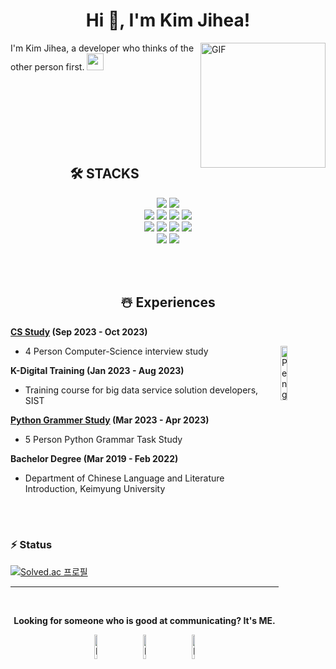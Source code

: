 <h1 align=center>Hi 👋, I'm Kim Jihea!</h1> 
<div>
<img align="right" alt="GIF" src="https://media.giphy.com/media/Cmr1OMJ2FN0B2/giphy.gif" width="200"/>
  I'm Kim Jihea, a developer who thinks of the other person first.
  <img src="https://user-images.githubusercontent.com/5679180/79618120-0daffb80-80be-11ea-819e-d2b0fa904d07.gif" width="27px">
</div>

<br>
<br>
<br>
<br>
<br>
<br>
<br>

<div align=center><h2>🛠 STACKS</h2></div> 

<div align=center>
<img src="https://img.shields.io/badge/java-007396?style=for-the-badge&logo=java&logoColor=white">
<img src="https://img.shields.io/badge/python-3776AB?style=for-the-badge&logo=python&logoColor=white">
<br>

<img src="https://img.shields.io/badge/html5-E34F26?style=for-the-badge&logo=html5&logoColor=white">
<img src="https://img.shields.io/badge/css-1572B6?style=for-the-badge&logo=css3&logoColor=white">
<img src="https://img.shields.io/badge/javascript-F7DF1E?style=for-the-badge&logo=javascript&logoColor=black">
<img src="https://img.shields.io/badge/jquery-0769AD?style=for-the-badge&logo=jquery&logoColor=white">
<br>

<img src="https://img.shields.io/badge/MyBatis-D14836?style=for-the-badge&logo=MyBatis&logoColor=white">
<img src="https://img.shields.io/badge/oracle-F80000?style=for-the-badge&logo=oracle&logoColor=white">
<img src="https://img.shields.io/badge/spring-6DB33F?style=for-the-badge&logo=spring&logoColor=white">
<img src="https://img.shields.io/badge/bootstrap-7952B3?style=for-the-badge&logo=bootstrap&logoColor=white">
<br>

<img src="https://img.shields.io/badge/git-F05032?style=for-the-badge&logo=git&logoColor=white">
<img src="https://img.shields.io/badge/github-181717?style=for-the-badge&logo=github&logoColor=white">
</div>

<br><br>

<div align=center><h2>☃️ Experiences</h2></div> 

**<a href="https://soapy-evening-7db.notion.site/CS-Study-2379c30a31a04601a4ce184c98909f96?pvs=4">CS Study</a> (Sep 2023 - Oct 2023)** 
- 4 Person Computer-Science interview study<img align="right" src="https://raw.githubusercontent.com/Tarikul-Islam-Anik/Animated-Fluent-Emojis/master/Emojis/Animals/Penguin.png" alt="Penguin" width="15%" /><br>

**K-Digital Training (Jan 2023 - Aug 2023)**
- Training course for big data service solution developers, SIST

**<a href="https://soapy-evening-7db.notion.site/SIST-69a618187ebe4672a8d4ac028a9b8ca8?pvs=4">Python Grammer Study</a> (Mar 2023 - Apr 2023)**
- 5 Person Python Grammar Task Study

**Bachelor Degree (Mar 2019 - Feb 2022)**
- Department of Chinese Language and Literature Introduction, Keimyung University<br>

<br><br>

<div><h3>⚡ Status</h3></div> 
  
[![Solved.ac
프로필](http://mazassumnida.wtf/api/v2/generate_badge?boj=rlawlgp1478)](https://solved.ac/rlawlgp1478)

<hr></hr>

<br>
<div align=center>

**Looking for someone who is good at communicating? It's ME.** <br>

<img src="https://raw.githubusercontent.com/Tarikul-Islam-Anik/Animated-Fluent-Emojis/master/Emojis/Smilies/Face%20with%20Spiral%20Eyes.png" width="10%" alt="Broken system!"/>
&nbsp;&nbsp;&nbsp;&nbsp;&nbsp;
<img src="https://raw.githubusercontent.com/Tarikul-Islam-Anik/Animated-Fluent-Emojis/master/Emojis/Smilies/Relieved%20Face.png" width="10%" alt="It's working!"/>
&nbsp;&nbsp;&nbsp;&nbsp;&nbsp;
<img src="https://raw.githubusercontent.com/Tarikul-Islam-Anik/Animated-Fluent-Emojis/master/Emojis/Smilies/Astonished%20Face.png" width="10%" alt="It's working but you don't know how!"/><br>
</div>


<!--
**wanghoreng/wanghoreng** is a ✨ _special_ ✨ repository because its `README.md` (this file) appears on your GitHub profile.

Here are some ideas to get you started:

- 🔭 I’m currently working on ...
- 🌱 I’m currently learning ...
- 👯 I’m looking to collaborate on ...
- 🤔 I’m looking for help with ...
- 💬 Ask me about ...
- 📫 How to reach me: ...
- 😄 Pronouns: ...
- ⚡ Fun fact: ...
-->
